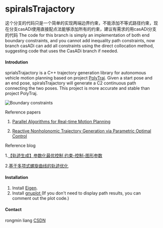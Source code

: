 # spiralsTrajactory
这个分支的代码只是一个简单的实现两端边界约束，不能添加不等式路径约束，现在分支casADi使用直接配点法能够添加所有的约束，建议有需求的用casADi分支的代码
The code for this branch is simply an implementation of both end boundary constraints, and you cannot add inequality path constraints, now branch casADi can add all constraints using the direct collocation method, suggesting code that uses the CasADi branch if needed.


#### Introdution
sprialsTrajactory is a C++ trajectory generation library for autonomous vehicle motion planning based on project [PolyTraj](https://github.com/jsford/PolyTraj). Given a start pose and an end pose, spiralsTrajactory will generate a C2 continuous path connecting the two poses.  This project is more accurate and stable than project PolyTraj.

![Boundary constraints](https://images.gitee.com/uploads/images/2021/0627/203137_e8c98373_7770520.png "屏幕截图.png")


Reference papers
1. [Parallel Algorithms for Real-time Motion Planning](https://www.ri.cmu.edu/pub_files/2011/7/mcnaughton-thesis.pdf)

2. [Reactive Nonholonomic Trajectory Generation via Parametric Optimal Control](https://journals.sagepub.com/doi/10.1177/02783649030227008)

Reference blog

1.[【轨迹生成】参数化最优控制 约束-控制-图形参数](https://blog.csdn.net/Neo11111/article/details/105960645/?utm_medium=distribute.pc_relevant.none-task-blog-baidujs_title-0&spm=1001.2101.3001.4242)

2.[基于多项式螺旋曲线的轨迹优化](https://blog.csdn.net/github_39582118/article/details/117754864?spm=1001.2014.3001.5501)

#### Installation
1. Install [Eigen](https://eigen.tuxfamily.org/dox/GettingStarted.html).
2. Install [gnuplot ](http://www.gnuplot.info/download.html)(If you don't need to display path results, you can comment out the plot code.)

#### Contact
rongmin liang
[CSDN ](https://blog.csdn.net/github_39582118?spm=1001.2101.3001.5343)
